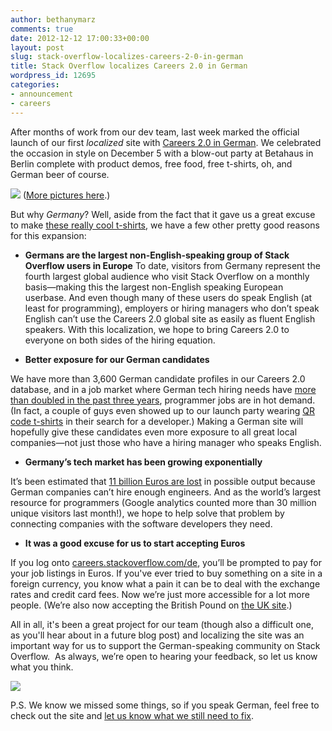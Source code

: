 ```yaml
---
author: bethanymarz
comments: true
date: 2012-12-12 17:00:33+00:00
layout: post
slug: stack-overflow-localizes-careers-2-0-in-german
title: Stack Overflow localizes Careers 2.0 in German
wordpress_id: 12695
categories:
- announcement
- careers
---
```


After months of work from our dev team, last week marked the official launch of our first _localized_ site with [Careers 2.0 in German](http://careers.stackoverflow.com/de). We celebrated the occasion in style on December 5 with a blow-out party at Betahaus in Berlin complete with product demos, free food, free t-shirts, oh, and German beer of course. 



![](http://i.stack.imgur.com/f567I.png)
([More pictures here](http://www.flickr.com/photos/stackexchange/sets/72157632215888055/with/8264586890/).)





But why _Germany_? Well, aside from the fact that it gave us a great excuse to make [these really cool t-shirts](http://www.flickr.com/photos/stackexchange/8264586890/in/set-72157632215888055), we have a few other pretty good reasons for this expansion:





  * **Germans are the largest non-English-speaking group of Stack Overflow users in Europe**
To date, visitors from Germany represent the fourth largest global audience who visit Stack Overflow on a monthly basis—making this the largest non-English speaking European userbase. And even though many of these users do speak English (at least for programming), employers or hiring managers who don’t speak English can’t use the Careers 2.0 global site as easily as fluent English speakers. With this localization, we hope to bring Careers 2.0 to everyone on both sides of the hiring equation.



  * **Better exposure for our German candidates**

We have more than 3,600 German candidate profiles in our Careers 2.0 database, and in a job market where German tech hiring needs have [more than doubled in the past three years](http://www.bitkom.org/de/markt_statistik/64054_73892.aspx), programmer jobs are in hot demand. (In fact, a couple of guys even showed up to our launch party wearing [QR code t-shirts](http://www.flickr.com/photos/stackexchange/8262041261/in/set-72157632215888055) in their search for a developer.) Making a German site will hopefully give these candidates even more exposure to all great local companies—not just those who have a hiring manager who speaks English.



  * **Germany’s tech market has been growing exponentially**

It’s been estimated that [11 billion Euros are lost](http://www.bitkom.org/de/presse/8477_72274.aspx) in possible output because German companies can’t hire enough engineers. And as the world’s largest resource for programmers (Google analytics counted more than 30 million unique visitors last month!), we hope to help solve that problem by connecting companies with the software developers they need.



  * **It was a good excuse for us to start accepting Euros**

If you log onto [careers.stackoverflow.com/de](http://careers.stackoverflow.com/de), you’ll be prompted to pay for your job listings in Euros. If you've ever tried to buy something on a site in a foreign currency, you know what a pain it can be to deal with the exchange rates and credit card fees. Now we’re just more accessible for a lot more people. (We’re also now accepting the British Pound on [the UK site](http://careers.stackoverflow.com/uk/).)




All in all, it's been a great project for our team (though also a difficult one, as you'll hear about in a future blog post) and localizing the site was an important way for us to support the German-speaking community on Stack Overflow.  As always, we’re open to hearing your feedback, so let us know what you think.



[![](http://blog.stackoverflow.com/wp-content/uploads/careers_de-1.png)](http://careers.stackoverflow.com/de)

P.S. We know we missed some things, so if you speak German, feel free to check out the site and [let us know what we still need to fix](http://meta.stackoverflow.com/questions/156432/feedback-wanted-careers-in-german).
